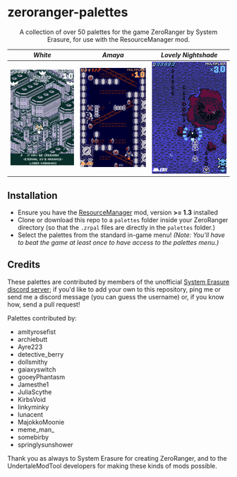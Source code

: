 # zeroranger-palettes

<p align="center">
A collection of over 50 palettes for the game ZeroRanger by System Erasure, for use with the ResourceManager mod. </p>

_White_|  _Amaya_ | _Lovely Nightshade_
-|-|-
![ZeroRanger stage 1 rendered in a white palette](image-1.png)|![ZeroRanger stage 2 rendered in a blue and deep orange palette](image.png)|![ZeroRanger stage 3 rendered in a maroon and cerulean palette](image-2.png)

## Installation

- Ensure you have the [ResourceManager](https://juliascythe.net/2024/10/04/resource-manager.html) mod, version **>= 1.3** installed
- Clone or download this repo to a `palettes` folder inside your ZeroRanger directory (so that the `.zrpal` files are directly in the `palettes` folder.)
- Select the palettes from the standard in-game menu! *(Note: You'll have to beat the game at least once to have access to the palettes menu.)*

## Credits

These palettes are contributed by members of the unofficial [System Erasure discord server](https://discord.gg/XdWPeQwxzf); if you'd like to add your own to this repository, ping me or send me a discord message (you can guess the username) or, if you know how, send a pull request!

Palettes contributed by:

- amityrosefist
- archiebutt
- Ayre223
- detective_berry
- dollsmithy
- gaiaxyswitch
- gooeyPhantasm
- Jamesthe1
- JuliaScythe
- KirbsVoid
- linkyminky
- lunacent
- MajokkoMoonie
- meme_man_
- somebirby
- springlysunshower

Thank you as always to System Erasure for creating ZeroRanger, and to the UndertaleModTool developers for making these kinds of mods possible.
